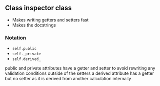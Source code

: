 ## Class inspector class
 - Makes writing getters and setters fast
 - Makes the docstrings

### Notation
- `self.public`
- `self._private`
- `self.derived_`

public and private attributes have a getter and setter to avoid rewriting any validation conditions outside of the setters
a derived attribute has a getter but no setter as it is derived from another calculation internally

